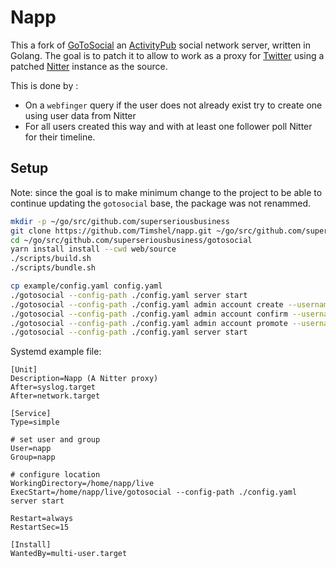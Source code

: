 # Napp

This a fork of [GoToSocial](https://github.com/superseriousbusiness/gotosocial) an [ActivityPub](https://activitypub.rocks/) social network server, written in Golang.
The goal is to patch it to allow to work as a proxy for [Twitter](https://twitter.com) using a patched [Nitter](https://github.com/Timshel/napp) instance as the source.

This is done by :
  - On a `webfinger` query if the user does not already exist try to create one using user data from Nitter
  - For all users created this way and with at least one follower poll Nitter for their timeline.


## Setup

Note: since the goal is to make minimum change to the project to be able to continue updating the `gotosocial` base, the package was not renammed.

```bash
mkdir -p ~/go/src/github.com/superseriousbusiness
git clone https://github.com/Timshel/napp.git ~/go/src/github.com/superseriousbusiness/gotosocial
cd ~/go/src/github.com/superseriousbusiness/gotosocial
yarn install install --cwd web/source
./scripts/build.sh
./scripts/bundle.sh

cp example/config.yaml config.yaml
./gotosocial --config-path ./config.yaml server start
./gotosocial --config-path ./config.yaml admin account create --username admin --email toto@yopmail.com --password 'Password'
./gotosocial --config-path ./config.yaml admin account confirm --username admin
./gotosocial --config-path ./config.yaml admin account promote --username admin
./gotosocial --config-path ./config.yaml server start
```


Systemd example file:

```systemd
[Unit]
Description=Napp (A Nitter proxy)
After=syslog.target
After=network.target

[Service]
Type=simple

# set user and group
User=napp
Group=napp

# configure location
WorkingDirectory=/home/napp/live
ExecStart=/home/napp/live/gotosocial --config-path ./config.yaml server start

Restart=always
RestartSec=15

[Install]
WantedBy=multi-user.target

```
